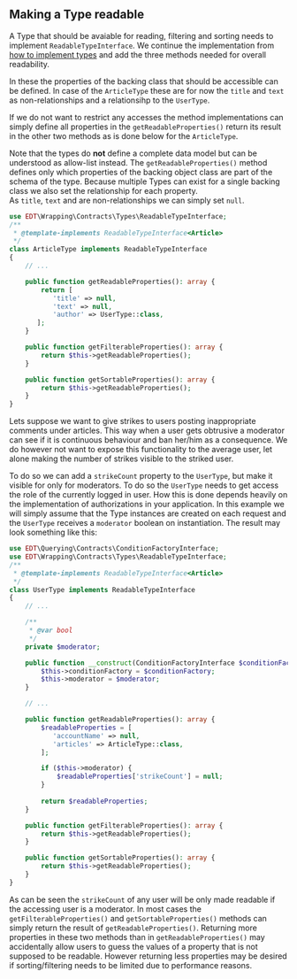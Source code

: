 ## Making a Type readable

A Type that should be avaiable for reading, filtering and sorting needs to implement
`ReadableTypeInterface`.
We continue the implementation from [how to implement types](how-to-implement-types.md)
and add the three methods needed for overall readability.

In these the properties of the backing class that should be accessible can be defined. In case
of the `ArticleType` these are for now the `title` and `text` as non-relationships and
a relationsihp to the `UserType`.

If we do not want to restrict any accesses the method implementations can simply define
all properties in the `getReadableProperties()` return its result in the other two
methods as is done below for the `ArticleType`.

Note that the types do **not** define a complete data model but can be understood as allow-list instead.
The `getReadableProperties()` method defines only which properties of the backing object class are part of the schema of the type.
Because multiple Types can exist for a single backing class we also set the relationship for each property.  
As `title`, `text` and are non-relationships we can simply set `null`.

```php
use EDT\Wrapping\Contracts\Types\ReadableTypeInterface;
/** 
 * @template-implements ReadableTypeInterface<Article>
 */
class ArticleType implements ReadableTypeInterface
{
    // ...

    public function getReadableProperties(): array {
        return [
           'title' => null,
           'text' => null,
           'author' => UserType::class,
       ];
    }

    public function getFilterableProperties(): array {
        return $this->getReadableProperties();
    }

    public function getSortableProperties(): array {
        return $this->getReadableProperties();
    }
}
```

Lets suppose we want to give strikes to users posting inappropriate comments under articles.
This way when a user gets obtrusive a moderator can see if it is continuous behaviour and ban
her/him as a consequence. We do however not want to expose this functionality to the average user,
let alone making the number of strikes visible to the striked user.

To do so we can add a `strikeCount` property to the `UserType`, but make it visible for only for
moderators. To do so the `UserType` needs to get access the role of the currently logged in user. How
this is done depends heavily on the implementation of authorizations in your application. In this
example we will simply assume that the Type instances are created on each request and the
`UserType` receives a `moderator` boolean on instantiation. The result may look something like
this:

```php
use EDT\Querying\Contracts\ConditionFactoryInterface;
use EDT\Wrapping\Contracts\Types\ReadableTypeInterface;
/** 
 * @template-implements ReadableTypeInterface<Article>
 */
class UserType implements ReadableTypeInterface
{
    // ...

    /**
     * @var bool
     */
    private $moderator;

    public function __construct(ConditionFactoryInterface $conditionFactory, bool $moderator) {
        $this->conditionFactory = $conditionFactory;
        $this->moderator = $moderator;
    }

    // ...

    public function getReadableProperties(): array {
        $readableProperties = [
           'accountName' => null,
           'articles' => ArticleType::class,
        ];

        if ($this->moderator) {
            $readableProperties['strikeCount'] = null;
        }
        
        return $readableProperties;
    }

    public function getFilterableProperties(): array {
        return $this->getReadableProperties();
    }

    public function getSortableProperties(): array {
        return $this->getReadableProperties();
    }
}
```

As can be seen the `strikeCount` of any user will be only made readable if the accessing user is
a moderator. In most cases the `getFilterableProperties()` and `getSortableProperties()` methods
can simply return the result of `getReadableProperties()`. Returning more properties in these
two methods than in `getReadableProperties()` may accidentally allow users to guess the values
of a property that is not supposed to be readable. However returning less properties may be
desired if sorting/filtering needs to be limited due to performance reasons.
